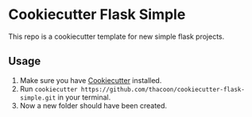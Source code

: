 Cookiecutter Flask Simple
=========================

This repo is a cookiecutter template for new simple flask projects.


## Usage

1. Make sure you have [Cookiecutter](https://github.com/audreyr/cookiecutter) installed.
2. Run `cookiecutter https://github.com/thacoon/cookiecutter-flask-simple.git` in your terminal.
3. Now a new folder should have been created.

